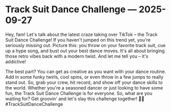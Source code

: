 # Track Suit Dance Challenge — 2025-09-27

Hey, fam! Let's talk about the latest craze taking over TikTok – the Track Suit Dance Challenge! If you haven't jumped on this trend yet, you're seriously missing out. Picture this: you throw on your favorite track suit, cue up a hype song, and bust out your best dance moves. It's all about bringing those retro vibes back with a modern twist. And let me tell you – it's addictive!

The best part? You can get as creative as you want with your dance routine. Add in some funky twirls, cool spins, or even throw in a few jumps to really stand out. So, grab your crew, hit record, and show off your dance skills to the world. Whether you're a seasoned dancer or just looking to have some fun, the Track Suit Dance Challenge is for everyone. So, what are you waiting for? Get groovin' and let's slay this challenge together! 💃🔥 #TrackSuitDanceChallenge
